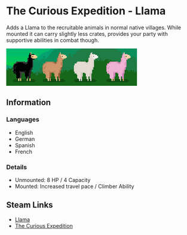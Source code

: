 # The Curious Expedition - Llama

Adds a Llama to the recruitable animals in normal native villages. While mounted it can carry slightly less crates, provides your party with supportive abilities in combat though.

![Llama variations](https://github.com/DasDaz/tce-llama/blob/master/llama_variation.jpg)

## Information
### Languages
- English
- German
- Spanish 
- French

### Details
- Unmounted: 8 HP / 4 Capacity 
- Mounted: Increased travel pace / Climber Ability

## Steam Links
- [Llama](https://steamcommunity.com/sharedfiles/filedetails/?id=1238556618)
- [The Curious Expedition](https://store.steampowered.com/app/358130/The_Curious_Expedition/)
